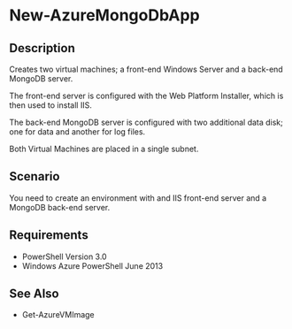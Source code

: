 # New-AzureMongoDbApp #
## Description ##
Creates two virtual machines; a front-end Windows Server and a back-end MongoDB server.  

The front-end server is configured with the Web Platform Installer, which is then used to install IIS.

The back-end MongoDB server is configured with two additional data disk; one for data and another for log files.
    
Both Virtual Machines are placed in a single subnet.
## Scenario ##
You need to create an environment with and IIS front-end server and a MongoDB back-end server.
## Requirements ##
- PowerShell Version 3.0
- Windows Azure PowerShell June 2013

## See Also ##
- Get-AzureVMImage